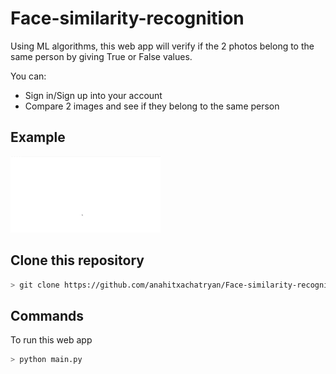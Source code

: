 # Face-similarity-recognition
Using ML algorithms, this web app will verify if the 2 photos belong to the same person by giving True or False values.

You can:
* Sign in/Sign up into your account
* Compare 2 images and see if they belong to the same person


## Example
![DEMO GIF](./website/static/images/DEMO.gif)

## Clone this repository

```bash
> git clone https://github.com/anahitxachatryan/Face-similarity-recognition.git
```

## Commands

To run this web app

```bash
> python main.py
```


